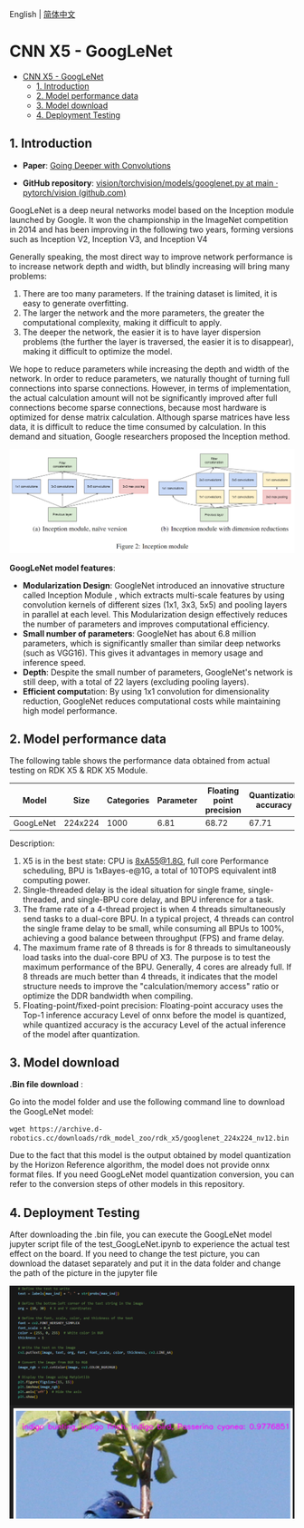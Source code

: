 English | [简体中文](./README_cn.md)

# CNN X5 - GoogLeNet

- [CNN X5 - GoogLeNet](#cnn-x5---googlenet)
  - [1. Introduction](#1-introduction)
  - [2. Model performance data](#2-model-performance-data)
  - [3. Model download](#3-model-download)
  - [4. Deployment Testing](#4-deployment-testing)


## 1. Introduction

- **Paper**: [Going Deeper with Convolutions](https://arxiv.org/abs/1409.4842)

- **GitHub repository**: [vision/torchvision/models/googlenet.py at main · pytorch/vision (github.com)](https://github.com/pytorch/vision/blob/main/torchvision/models/googlenet.py)

GoogLeNet is a deep neural networks model based on the Inception module launched by Google. It won the championship in the ImageNet competition in 2014 and has been improving in the following two years, forming versions such as Inception V2, Inception V3, and Inception V4

Generally speaking, the most direct way to improve network performance is to increase network depth and width, but blindly increasing will bring many problems:

1. There are too many parameters. If the training dataset is limited, it is easy to generate overfitting.
2. The larger the network and the more parameters, the greater the computational complexity, making it difficult to apply.
3. The deeper the network, the easier it is to have layer dispersion problems (the further the layer is traversed, the easier it is to disappear), making it difficult to optimize the model.

We hope to reduce parameters while increasing the depth and width of the network. In order to reduce parameters, we naturally thought of turning full connections into sparse connections. However, in terms of implementation, the actual calculation amount will not be significantly improved after full connections become sparse connections, because most hardware is optimized for dense matrix calculation. Although sparse matrices have less data, it is difficult to reduce the time consumed by calculation. In this demand and situation, Google researchers proposed the Inception method.

![](./data/GoogLeNet_architecture.png)

**GoogLeNet model features**:

- **Modularization Design**: GoogleNet introduced an innovative structure called Inception Module , which extracts multi-scale features by using convolution kernels of different sizes (1x1, 3x3, 5x5) and pooling layers in parallel at each level. This Modularization design effectively reduces the number of parameters and improves computational efficiency.
- **Small number of parameters**: GoogleNet has about 6.8 million parameters, which is significantly smaller than similar deep networks (such as VGG16). This gives it advantages in memory usage and inference speed.
- **Depth**: Despite the small number of parameters, GoogleNet's network is still deep, with a total of 22 layers (excluding pooling layers).
- **Efficient comput**ation: By using 1x1 convolution for dimensionality reduction, GoogleNet reduces computational costs while maintaining high model performance.

## 2. Model performance data

The following table shows the performance data obtained from actual testing on RDK X5 & RDK X5 Module. 

| Model       | Size    | Categories | Parameter | Floating point precision | Quantization accuracy | Latency/throughput (single-threaded) | Latency/throughput (multi-threaded) | Frame rate(FPS) |
| ----------- | ------- | ---- | ------ | ----- | ----- | ----------- | ----------- | ------ |
| GoogLeNet | 224x224     | 1000     | 6.81      | 68.72     | 67.71     | 2.19        | 6.30        | 626.27      |

Description:
1. X5 is in the best state: CPU is 8xA55@1.8G, full core Performance scheduling, BPU is 1xBayes-e@1G, a total of 10TOPS equivalent int8 computing power.
2. Single-threaded delay is the ideal situation for single frame, single-threaded, and single-BPU core delay, and BPU inference for a task.
3. The frame rate of a 4-thread project is when 4 threads simultaneously send tasks to a dual-core BPU. In a typical project, 4 threads can control the single frame delay to be small, while consuming all BPUs to 100%, achieving a good balance between throughput (FPS) and frame delay.
4. The maximum frame rate of 8 threads is for 8 threads to simultaneously load tasks into the dual-core BPU of X3. The purpose is to test the maximum performance of the BPU. Generally, 4 cores are already full. If 8 threads are much better than 4 threads, it indicates that the model structure needs to improve the "calculation/memory access" ratio or optimize the DDR bandwidth when compiling.
5. Floating-point/fixed-point precision: Floating-point accuracy uses the Top-1 inference accuracy Level of onnx before the model is quantized, while quantized accuracy is the accuracy Level of the actual inference of the model after quantization.


## 3. Model download

**.Bin file download** :

Go into the model folder and use the following command line to download the GoogLeNet model:

```shell
wget https://archive.d-robotics.cc/downloads/rdk_model_zoo/rdk_x5/googlenet_224x224_nv12.bin
```

Due to the fact that this model is the output obtained by model quantization by the Horizon Reference algorithm, the model does not provide onnx format files. If you need GoogLeNet model quantization conversion, you can refer to the conversion steps of other models in this repository.

## 4. Deployment Testing

After downloading the .bin file, you can execute the GoogLeNet model jupyter script file of the test_GoogLeNet.ipynb to experience the actual test effect on the board. If you need to change the test picture, you can download the dataset separately and put it in the data folder and change the path of the picture in the jupyter file

![](./data/inference.png)

